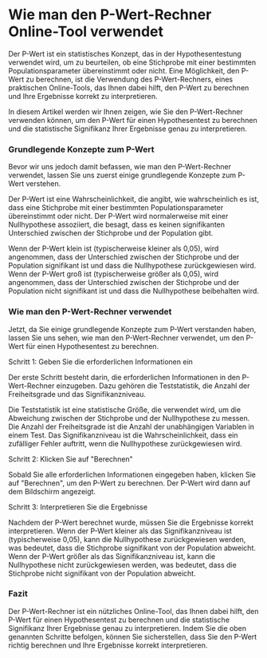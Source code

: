 Wie man den P-Wert-Rechner Online-Tool verwendet
================================================

Der P-Wert ist ein statistisches Konzept, das in der Hypothesentestung verwendet wird, um zu beurteilen, ob eine Stichprobe mit einer bestimmten Populationsparameter übereinstimmt oder nicht. Eine Möglichkeit, den P-Wert zu berechnen, ist die Verwendung des P-Wert-Rechners, eines praktischen Online-Tools, das Ihnen dabei hilft, den P-Wert zu berechnen und Ihre Ergebnisse korrekt zu interpretieren.

In diesem Artikel werden wir Ihnen zeigen, wie Sie den P-Wert-Rechner verwenden können, um den P-Wert für einen Hypothesentest zu berechnen und die statistische Signifikanz Ihrer Ergebnisse genau zu interpretieren.

### Grundlegende Konzepte zum P-Wert

Bevor wir uns jedoch damit befassen, wie man den P-Wert-Rechner verwendet, lassen Sie uns zuerst einige grundlegende Konzepte zum P-Wert verstehen.

Der P-Wert ist eine Wahrscheinlichkeit, die angibt, wie wahrscheinlich es ist, dass eine Stichprobe mit einer bestimmten Populationsparameter übereinstimmt oder nicht. Der P-Wert wird normalerweise mit einer Nullhypothese assoziiert, die besagt, dass es keinen signifikanten Unterschied zwischen der Stichprobe und der Population gibt.

Wenn der P-Wert klein ist (typischerweise kleiner als 0,05), wird angenommen, dass der Unterschied zwischen der Stichprobe und der Population signifikant ist und dass die Nullhypothese zurückgewiesen wird. Wenn der P-Wert groß ist (typischerweise größer als 0,05), wird angenommen, dass der Unterschied zwischen der Stichprobe und der Population nicht signifikant ist und dass die Nullhypothese beibehalten wird.

### Wie man den P-Wert-Rechner verwendet

Jetzt, da Sie einige grundlegende Konzepte zum P-Wert verstanden haben, lassen Sie uns sehen, wie man den P-Wert-Rechner verwendet, um den P-Wert für einen Hypothesentest zu berechnen.

Schritt 1: Geben Sie die erforderlichen Informationen ein

Der erste Schritt besteht darin, die erforderlichen Informationen in den P-Wert-Rechner einzugeben. Dazu gehören die Teststatistik, die Anzahl der Freiheitsgrade und das Signifikanzniveau.

Die Teststatistik ist eine statistische Größe, die verwendet wird, um die Abweichung zwischen der Stichprobe und der Nullhypothese zu messen. Die Anzahl der Freiheitsgrade ist die Anzahl der unabhängigen Variablen in einem Test. Das Signifikanzniveau ist die Wahrscheinlichkeit, dass ein zufälliger Fehler auftritt, wenn die Nullhypothese zurückgewiesen wird.

Schritt 2: Klicken Sie auf "Berechnen"

Sobald Sie alle erforderlichen Informationen eingegeben haben, klicken Sie auf "Berechnen", um den P-Wert zu berechnen. Der P-Wert wird dann auf dem Bildschirm angezeigt.

Schritt 3: Interpretieren Sie die Ergebnisse

Nachdem der P-Wert berechnet wurde, müssen Sie die Ergebnisse korrekt interpretieren. Wenn der P-Wert kleiner als das Signifikanzniveau ist (typischerweise 0,05), kann die Nullhypothese zurückgewiesen werden, was bedeutet, dass die Stichprobe signifikant von der Population abweicht. Wenn der P-Wert größer als das Signifikanzniveau ist, kann die Nullhypothese nicht zurückgewiesen werden, was bedeutet, dass die Stichprobe nicht signifikant von der Population abweicht.

### Fazit

Der P-Wert-Rechner ist ein nützliches Online-Tool, das Ihnen dabei hilft, den P-Wert für einen Hypothesentest zu berechnen und die statistische Signifikanz Ihrer Ergebnisse genau zu interpretieren. Indem Sie die oben genannten Schritte befolgen, können Sie sicherstellen, dass Sie den P-Wert richtig berechnen und Ihre Ergebnisse korrekt interpretieren.